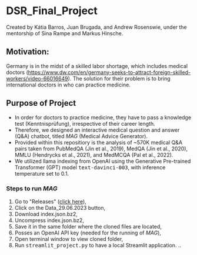 # DSR_Final_Project
Created by Kátia Barros, Juan Brugada, and Andrew Rosenswie, under the mentorship of Sina Rampe and Markus Hinsche.

## Motivation:
Germany is in the midst of a skilled labor shortage, which includes medical doctors (https://www.dw.com/en/germany-seeks-to-attract-foreign-skilled-workers/video-66016649). The solution for their problem is to bring international doctors in who can practice medicine.

## Purpose of Project
* In order for doctors to practice medicine, they have to pass a knowledge test (Kenntnisprüfung), irrespective of their career length.
* Therefore, we designed an interactive medical question and answer (Q&A) chatbot, titled *MAG* (Medical Advice Generator).
* Provided within this repositiory is the analysis of ~570K medical Q&A pairs taken from PubMedQA (Jin et al., 2019), MedQA (Jin et al., 2020), MMLU (Hendrycks et al., 2021), and MedMCQA (Pal et al., 2022).
* We utilized llama indexing from OpenAI using the Generative Pre-trained Transformer (GPT) model <tt>text-davinci-003</tt>, with inference temperature set to 0.1.

### Steps to run *MAG*
1. Go to "Releases" ([click here](https://github.com/ARosenswie/DSR_Final_Project/releases/tag/29.06.2023)),
2. Click on the Data_29.06.2023 button,
3. Download index.json.bz2,
4. Uncompress index.json.bz2,
5. Save it in the same folder where the cloned files are located,
6. Posses an OpenAI API key (needed for the running of *MAG*),
7. Open terminal window to view cloned folder,
8. Run <tt>streamlit_project.py</tt> to have a local Streamlit application.
..
